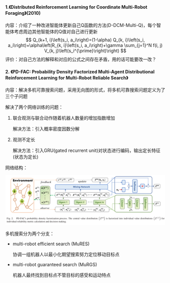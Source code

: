 #### 1.《Distributed Reinforcement Learning for Coordinate Multi-Robot Foraging》(2010)

内容：介绍了一种改进智能体更新自己Q函数的方法(D-DCM-Multi-Q)，每个智能体考虑周边其他智能体的Q值对自己进行更新
$$
Q_{k+1, i}\left(s_i, a_i\right)=(1-\alpha) Q_{k, i}\left(s_i, a_i\right)+\alpha\left(R_{k, i}\left(s_i, a_i\right)+\gamma \sum_{j=1}^N f(i, j) V_{k, j}\left(s_i^{\prime}\right)\right)
$$
评价：对自己方法的解释和对应的公式之间存在矛盾，用的话可能要改一改？

#### 2. 《PD-FAC: Probability Density Factorized Multi-Agent Distributional Reinforcement Learning for Multi-Robot Reliable Search》

内容：解决多机可靠搜索问题，采用无向图的形式，将多机可靠搜索问题定义为了三个子问题

解决了两个网络训练的问题：

1. 联合观测与联合动作随着机器人数量的增加指数增加

   解决方法：引入概率密度因数分解

2. 观测不定长

   解决方法：引入GRU(gated recurrent unit)对状态进行编码，输出定长特征(状态为定长)

网络结构：

![1](images/1.png)

多机搜索分为两个分支：

- multi-robot efficient search (MuRES)

  协调一组机器人以最小化期望搜索努力定位移动目标点

- multi-robot guaranteed search (MuRGS)

  机器人最终找到目标点不管目标的感受和运动特点





































